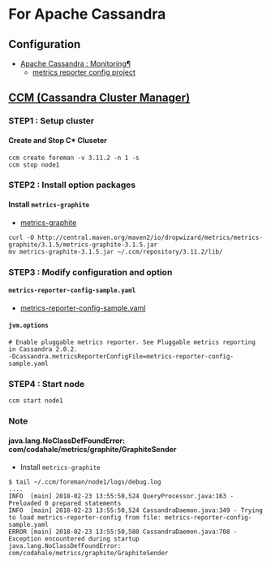 # For Apache Cassandra

## Configuration

- [Apache Cassandra : Monitoring¶](http://cassandra.apache.org/doc/latest/operating/metrics.html)
  - [metrics reporter config project](https://github.com/addthis/metrics-reporter-config)

## [CCM (Cassandra Cluster Manager)](https://github.com/riptano/ccm)

### STEP1 : Setup cluster

#### Create and Stop C* Cluseter

```
ccm create foreman -v 3.11.2 -n 1 -s
ccm stop node1
```

### STEP2 : Install option packages

#### Install `metrics-graphite`

- [metrics-graphite](https://mvnrepository.com/artifact/com.yammer.metrics/metrics-graphite)

```
curl -O http://central.maven.org/maven2/io/dropwizard/metrics/metrics-graphite/3.1.5/metrics-graphite-3.1.5.jar
mv metrics-graphite-3.1.5.jar ~/.ccm/repository/3.11.2/lib/
```

### STEP3 : Modify configuration and option

#### `metrics-reporter-config-sample.yaml`

- [metrics-reporter-config-sample.yaml](./tutorial_cassandra_000-conf-001.yml)

#### `jvm.options `

```
# Enable pluggable metrics reporter. See Pluggable metrics reporting in Cassandra 2.0.2.
-Dcassandra.metricsReporterConfigFile=metrics-reporter-config-sample.yaml
 ```

### STEP4 : Start node

 ```
ccm start node1
```

### Note

#### java.lang.NoClassDefFoundError: com/codahale/metrics/graphite/GraphiteSender 

- Install `metrics-graphite`

```
$ tail ~/.ccm/foreman/node1/logs/debug.log
....
INFO  [main] 2018-02-23 13:55:50,524 QueryProcessor.java:163 - Preloaded 0 prepared statements
INFO  [main] 2018-02-23 13:55:50,524 CassandraDaemon.java:349 - Trying to load metrics-reporter-config from file: metrics-reporter-config-sample.yaml
ERROR [main] 2018-02-23 13:55:50,580 CassandraDaemon.java:708 - Exception encountered during startup
java.lang.NoClassDefFoundError: com/codahale/metrics/graphite/GraphiteSender
```
